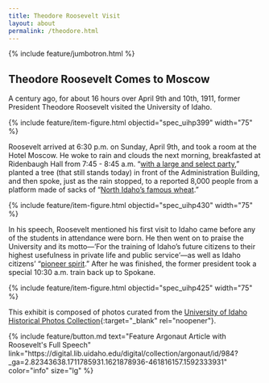 ```yaml
---
title: Theodore Roosevelt Visit
layout: about
permalink: /theodore.html
---
```

{% include feature/jumbotron.html %} 

## Theodore Roosevelt Comes to Moscow

A century ago, for about 16 hours over April 9th and 10th, 1911, former President Theodore Roosevelt visited the University of Idaho.

{% include feature/item-figure.html objectid="spec_uihp399" width="75" %}

Roosevelt arrived at 6:30 p.m. on Sunday, April 9th, and took a room at the Hotel Moscow. He woke to rain and clouds the next morning, breakfasted at Ridenbaugh Hall from 7:45 - 8:45 a.m. “[with a large and select party](https://www.lib.uidaho.edu/digital/troosevelt/arg-2b.pdf),” planted a tree (that still stands today) in front of the Administration Building, and then spoke, just as the rain stopped, to a reported 8,000 people from a platform made of sacks of “[North Idaho’s famous wheat](https://www.lib.uidaho.edu/digital/troosevelt/arg-1.pdf).”

{% include feature/item-figure.html objectid="spec_uihp430" width="75" %}

In his speech, Roosevelt mentioned his first visit to Idaho came before any of the students in attendance were born. He then went on to praise the University and its motto—’For the training of Idaho’s future citizens to their highest usefulness in private life and public service’—as well as Idaho citizens’ “[pioneer spirit]().” After he was finished, the former president took a special 10:30 a.m. train back up to Spokane. 

{% include feature/item-figure.html objectid="spec_uihp425" width="75" %}

This exhibit is composed of photos curated from the [University of Idaho Historical Photos Collection](https://www.lib.uidaho.edu/digital/uihistorical/){:target="_blank" rel="noopener"}. 

<div class="text-center" markdown="1">
{% include feature/button.md text="Feature Argonaut Article with Roosevelt's Full Speech" link="https://digital.lib.uidaho.edu/digital/collection/argonaut/id/984?_ga=2.82343638.1711785931.1621878936-461816157.1592333931" color="info" size="lg" %}
</div>

<div class="clearfix"></div>

